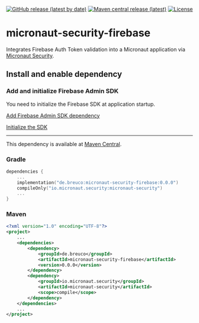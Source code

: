 [![GitHub release (latest by date)](https://img.shields.io/github/v/release/breucode/micronaut-security-firebase?style=flat-square)](https://github.com/breucode/micronaut-security-firebase/releases/latest)
[![Maven central release (latest)](https://img.shields.io/maven-central/v/de.breuco/micronaut-security-firebase?style=flat-square)](https://search.maven.org/artifact/de.breuco/micronaut-security-firebase)
[![License](https://img.shields.io/github/license/breucode/micronaut-security-firebase?style=flat-square)](LICENSE)

# micronaut-security-firebase
Integrates Firebase Auth Token validation into a Micronaut application via [Micronaut Security](https://micronaut-projects.github.io/micronaut-security/latest/guide/).

## Install and enable dependency

### Add and initialize Firebase Admin SDK

You need to initialize the Firebase SDK at application startup.

[Add Firebase Admin SDK dependency](https://firebase.google.com/docs/admin/setup#add-sdk)

[Initialize the SDK](https://firebase.google.com/docs/admin/setup#initialize-sdk)

---

This dependency is available at [Maven Central](https://search.maven.org/artifact/de.breuco/micronaut-security-firebase).

### Gradle
```kotlin
dependencies {
    ...
    implementation("de.breuco:micronaut-security-firebase:0.0.0")
    compileOnly("io.micronaut.security:micronaut-security")
    ...
}
```

### Maven
```xml
<?xml version="1.0" encoding="UTF-8"?>
<project>
    ...
    <dependencies>
        <dependency>
            <groupId>de.breuco</groupId>
            <artifactId>micronaut-security-firebase</artifactId>
            <version>0.0.0</version>
        </dependency>
        <dependency>
            <groupId>io.micronaut.security</groupId>
            <artifactId>micronaut-security</artifactId>
            <scope>compile</scope>
        </dependency>
    </dependencies>
    ...
</project>
```
